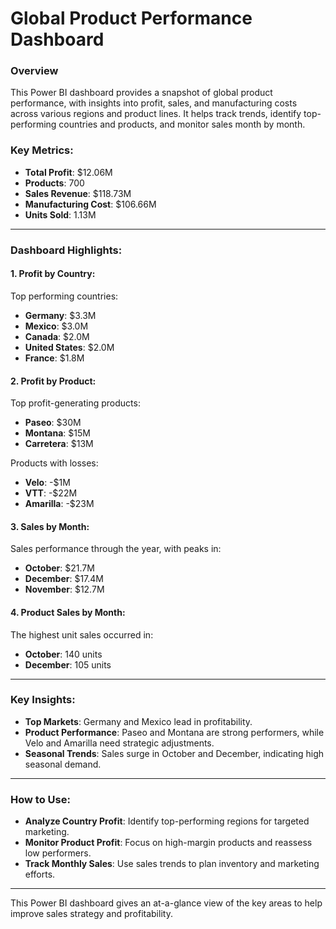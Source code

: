 
# Global Product Performance Dashboard

### Overview

This Power BI dashboard provides a snapshot of global product performance, with insights into profit, sales, and manufacturing costs across various regions and product lines. It helps track trends, identify top-performing countries and products, and monitor sales month by month.

### Key Metrics:
- **Total Profit**: $12.06M
- **Products**: 700
- **Sales Revenue**: $118.73M
- **Manufacturing Cost**: $106.66M
- **Units Sold**: 1.13M

---

### Dashboard Highlights:

#### 1. Profit by Country:
Top performing countries:
- **Germany**: $3.3M
- **Mexico**: $3.0M
- **Canada**: $2.0M
- **United States**: $2.0M
- **France**: $1.8M

#### 2. Profit by Product:
Top profit-generating products:
- **Paseo**: $30M
- **Montana**: $15M
- **Carretera**: $13M

Products with losses:
- **Velo**: -$1M
- **VTT**: -$22M
- **Amarilla**: -$23M

#### 3. Sales by Month:
Sales performance through the year, with peaks in:
- **October**: $21.7M
- **December**: $17.4M
- **November**: $12.7M

#### 4. Product Sales by Month:
The highest unit sales occurred in:
- **October**: 140 units
- **December**: 105 units

---

### Key Insights:
- **Top Markets**: Germany and Mexico lead in profitability.
- **Product Performance**: Paseo and Montana are strong performers, while Velo and Amarilla need strategic adjustments.
- **Seasonal Trends**: Sales surge in October and December, indicating high seasonal demand.

---

### How to Use:
- **Analyze Country Profit**: Identify top-performing regions for targeted marketing.
- **Monitor Product Profit**: Focus on high-margin products and reassess low performers.
- **Track Monthly Sales**: Use sales trends to plan inventory and marketing efforts.

---

This Power BI dashboard gives an at-a-glance view of the key areas to help improve sales strategy and profitability.

